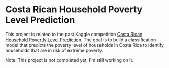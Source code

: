 # Costa Rican Household Poverty Level Prediction

This project is related to the past Kaggle competition [Costa Rican Household Povertly Level Prediction](https://www.kaggle.com/c/costa-rican-household-poverty-prediction). The goal is to build a classification model that predicts the poverty level of households in Costa Rica to identify households that are in risk of extreme poverty.

Note: This project is not completed yet, I'm still working on it.
